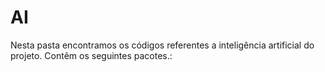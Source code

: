 # AI

Nesta pasta encontramos os códigos referentes a inteligência artificial do projeto. Contêm os seguintes pacotes.:

